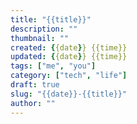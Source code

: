 ```yaml
---
title: "{{title}}"
description: ""
thumbnail: ""
created: {{date}} {{time}}
updated: {{date}} {{time}}
tags: ["me", "you"]
category: ["tech", "life"]
draft: true
slug: "{{date}}-{{title}}"
author: ""
---
```

